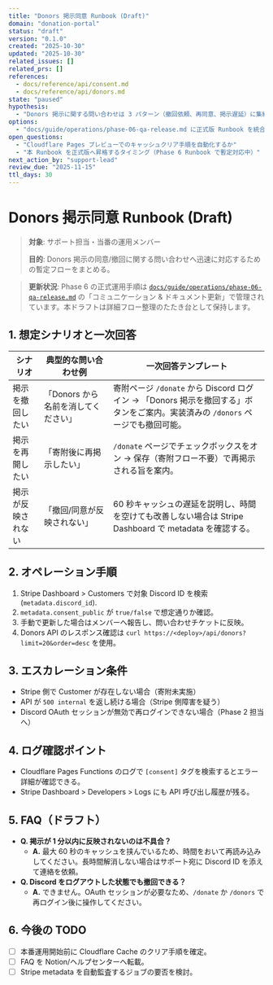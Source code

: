 ```yaml
---
title: "Donors 掲示同意 Runbook (Draft)"
domain: "donation-portal"
status: "draft"
version: "0.1.0"
created: "2025-10-30"
updated: "2025-10-30"
related_issues: []
related_prs: []
references:
  - docs/reference/api/consent.md
  - docs/reference/api/donors.md
state: "paused"
hypothesis:
  - "Donors 掲示に関する問い合わせは 3 パターン（撤回依頼、再同意、掲示遅延）に集約できる"
options:
  - "docs/guide/operations/phase-06-qa-release.md に正式版 Runbook を統合する"
open_questions:
  - "Cloudflare Pages プレビューでのキャッシュクリア手順を自動化するか"
  - "本 Runbook を正式版へ昇格するタイミング（Phase 6 Runbook で暫定対応中）"
next_action_by: "support-lead"
review_due: "2025-11-15"
ttl_days: 30
---
```


# Donors 掲示同意 Runbook (Draft)

> **対象**: サポート担当・当番の運用メンバー
>
> **目的**: Donors 掲示の同意/撤回に関する問い合わせへ迅速に対応するための暫定フローをまとめる。

> **更新状況**: Phase 6 の正式運用手順は [`docs/guide/operations/phase-06-qa-release.md`](../../guide/operations/phase-06-qa-release.md) の「コミュニケーション & ドキュメント更新」で管理されています。本ドラフトは詳細フロー整理のたたき台として保持します。

## 1. 想定シナリオと一次回答

| シナリオ | 典型的な問い合わせ例 | 一次回答テンプレート |
| --- | --- | --- |
| 掲示を撤回したい | 「Donors から名前を消してください」 | 寄附ページ `/donate` から Discord ログイン → 「Donors 掲示を撤回する」ボタンをご案内。実装済みの `/donors` ページでも撤回可能。 |
| 掲示を再開したい | 「寄附後に再掲示したい」 | `/donate` ページでチェックボックスをオン → 保存（寄附フロー不要）で再掲示される旨を案内。 |
| 掲示が反映されない | 「撤回/同意が反映されない」 | 60 秒キャッシュの遅延を説明し、時間を空けても改善しない場合は Stripe Dashboard で metadata を確認する。 |

## 2. オペレーション手順

1. Stripe Dashboard > Customers で対象 Discord ID を検索 (`metadata.discord_id`).
2. `metadata.consent_public` が `true/false` で想定通りか確認。
3. 手動で更新した場合はメンバーへ報告し、問い合わせチケットに反映。
4. Donors API のレスポンス確認は `curl https://<deploy>/api/donors?limit=20&order=desc` を使用。

## 3. エスカレーション条件

- Stripe 側で Customer が存在しない場合（寄附未実施）
- API が `500 internal` を返し続ける場合（Stripe 側障害を疑う）
- Discord OAuth セッションが無効で再ログインできない場合（Phase 2 担当へ）

## 4. ログ確認ポイント

- Cloudflare Pages Functions のログで `[consent]` タグを検索するとエラー詳細が確認できる。
- Stripe Dashboard > Developers > Logs にも API 呼び出し履歴が残る。

## 5. FAQ（ドラフト）

- **Q. 掲示が 1 分以内に反映されないのは不具合？**
  - **A.** 最大 60 秒のキャッシュを挟んでいるため、時間をおいて再読み込みしてください。長時間解消しない場合はサポート宛に Discord ID を添えて連絡を依頼。
- **Q. Discord をログアウトした状態でも撤回できる？**
  - **A.** できません。OAuth セッションが必要なため、`/donate` か `/donors` で再ログイン後に操作してください。

## 6. 今後の TODO

- [ ] 本番運用開始前に Cloudflare Cache のクリア手順を確定。
- [ ] FAQ を Notion/ヘルプセンターへ転載。
- [ ] Stripe metadata を自動監査するジョブの要否を検討。
